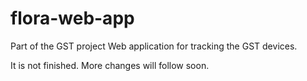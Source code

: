 # flora-web-app
Part of the GST project
Web application for tracking the GST devices. 

It is not finished.
More changes will follow soon.
